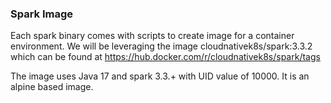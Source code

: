 ### Spark Image
Each spark binary comes with scripts to create image for a container environment.
We will be leveraging the image cloudnativek8s/spark:3.3.2 which can be found at https://hub.docker.com/r/cloudnativek8s/spark/tags

The image uses Java 17 and spark 3.3.+ with UID value of 10000. It is an alpine based image.
